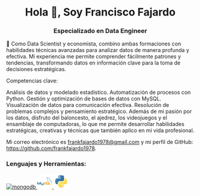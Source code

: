 <h1 align="center">Hola 👋, Soy Francisco Fajardo</h1>
<h3 align="center">Especializado en Data Engineer </h3>


🌱 Como Data Scientist y economista, combino ambas formaciones con habilidades técnicas avanzadas para analizar datos de manera profunda y efectiva. Mi experiencia me permite comprender fácilmente patrones y tendencias, transformando datos en información clave para la toma de decisiones estratégicas.



Competencias clave:

Análisis de datos y modelado estadístico.
Automatización de procesos con Python.
Gestión y optimización de bases de datos con MySQL.
Visualización de datos para comunicación efectiva.
Resolución de problemas complejos y pensamiento estratégico.
Además de mi pasión por los datos, disfruto del baloncesto, el ajedrez, los videojuegos y el ensamblaje de computadoras, lo que me permite desarrollar habilidades estratégicas, creativas y técnicas que también aplico en mi vida profesional.

Mi correo electrónico es frankfajardo1978@gmail.com y mi perfil de GitHub: https://github.com/frankfajardo1978.




<h3 align="left">Lenguajes y Herramientas:</h3>
<p align="left"> </a> <a href="https://git-scm.com/" target="_blank" rel="noreferrer"> <img src="https://www.vectorlogo.zone/logos/git-scm/git-scm-icon.svg" src="https://raw.githubusercontent.com/devicons/devicon/master/icons/mongodb/mongodb-original-wordmark.svg" alt="mongodb" width="40" height="40"/> </a> <a href="https://www.mysql.com/" target="_blank" rel="noreferrer"> <img src="https://raw.githubusercontent.com/devicons/devicon/master/icons/mysql/mysql-original-wordmark.svg" alt="mysql" width="40" height="40"/> </a> <a href="https://www.python.org" target="_blank" rel="noreferrer"> <img src="https://raw.githubusercontent.com/devicons/devicon/master/icons/python/python-original.svg" alt="python" width="40" height="40"/> </a> </p>

